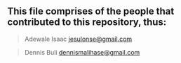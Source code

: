 ## This file comprises of the people that contributed to this repository, thus: 

> Adewale Isaac <jesulonse@gmail.com>

> Dennis Buli <dennismalihase@gmail.com>
